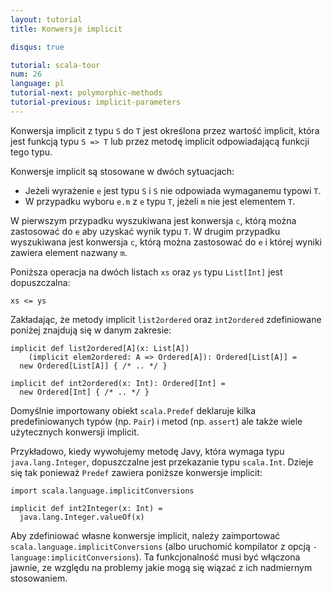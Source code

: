 ```yaml
---
layout: tutorial
title: Konwersje implicit

disqus: true

tutorial: scala-tour
num: 26
language: pl
tutorial-next: polymorphic-methods
tutorial-previous: implicit-parameters
---
```


Konwersja implicit z typu `S` do `T` jest określona przez wartość implicit, która jest funkcją typu `S => T` lub przez metodę implicit odpowiadającą funkcji tego typu.

Konwersje implicit są stosowane w dwóch sytuacjach:

* Jeżeli wyrażenie `e` jest typu `S` i `S` nie odpowiada wymaganemu typowi `T`.
* W przypadku wyboru `e.m` z `e` typu `T`, jeżeli `m` nie jest elementem `T`.

W pierwszym przypadku wyszukiwana jest konwersja `c`, którą można zastosować do `e` aby uzyskać wynik typu `T`.
W drugim przypadku wyszukiwana jest konwersja `c`, którą można zastosować do `e` i której wyniki zawiera element nazwany `m`.

Poniższa operacja na dwóch listach `xs` oraz `ys` typu `List[Int]` jest dopuszczalna:

```
xs <= ys
```

Zakładając, że metody implicit `list2ordered` oraz `int2ordered` zdefiniowane poniżej znajdują się w danym zakresie:

```
implicit def list2ordered[A](x: List[A])
    (implicit elem2ordered: A => Ordered[A]): Ordered[List[A]] =
  new Ordered[List[A]] { /* .. */ }

implicit def int2ordered(x: Int): Ordered[Int] =
  new Ordered[Int] { /* .. */ }
```

Domyślnie importowany obiekt `scala.Predef` deklaruje kilka predefiniowanych typów (np. `Pair`) i metod (np. `assert`) ale także wiele użytecznych konwersji implicit.

Przykładowo, kiedy wywołujemy metodę Javy, która wymaga typu `java.lang.Integer`, dopuszczalne jest przekazanie typu `scala.Int`. Dzieje się tak ponieważ `Predef` zawiera poniższe konwersje implicit:

```tut
import scala.language.implicitConversions

implicit def int2Integer(x: Int) =
  java.lang.Integer.valueOf(x)
```

Aby zdefiniować własne konwersje implicit, należy zaimportować `scala.language.implicitConversions` (albo uruchomić kompilator z opcją `-language:implicitConversions`). Ta funkcjonalność musi być włączona jawnie, ze względu na problemy jakie mogą się wiązać z ich nadmiernym stosowaniem.
